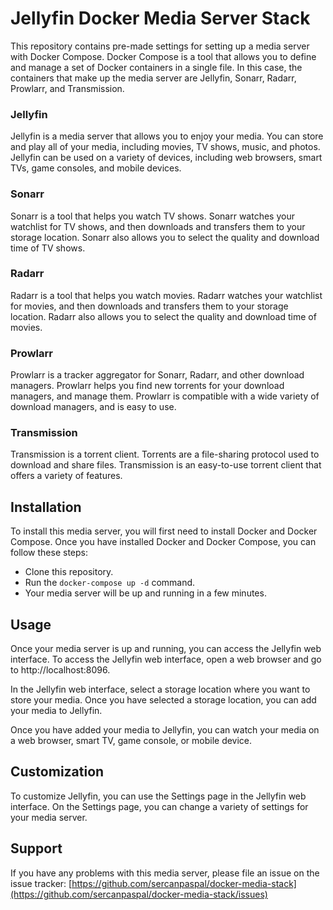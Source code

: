 # Jellyfin Docker Media Server Stack

This repository contains pre-made settings for setting up a media server with Docker Compose. Docker Compose is a tool that allows you to define and manage a set of Docker containers in a single file. In this case, the containers that make up the media server are Jellyfin, Sonarr, Radarr, Prowlarr, and Transmission.

### Jellyfin
Jellyfin is a media server that allows you to enjoy your media. You can store and play all of your media, including movies, TV shows, music, and photos. Jellyfin can be used on a variety of devices, including web browsers, smart TVs, game consoles, and mobile devices.

### Sonarr
Sonarr is a tool that helps you watch TV shows. Sonarr watches your watchlist for TV shows, and then downloads and transfers them to your storage location. Sonarr also allows you to select the quality and download time of TV shows.

### Radarr
Radarr is a tool that helps you watch movies. Radarr watches your watchlist for movies, and then downloads and transfers them to your storage location. Radarr also allows you to select the quality and download time of movies.

### Prowlarr
Prowlarr is a tracker aggregator for Sonarr, Radarr, and other download managers. Prowlarr helps you find new torrents for your download managers, and manage them. Prowlarr is compatible with a wide variety of download managers, and is easy to use.

### Transmission
Transmission is a torrent client. Torrents are a file-sharing protocol used to download and share files. Transmission is an easy-to-use torrent client that offers a variety of features.

## Installation
To install this media server, you will first need to install Docker and Docker Compose. Once you have installed Docker and Docker Compose, you can follow these steps:

- Clone this repository.
- Run the `docker-compose up -d` command.
- Your media server will be up and running in a few minutes.

## Usage
Once your media server is up and running, you can access the Jellyfin web interface. To access the Jellyfin web interface, open a web browser and go to http://localhost:8096.

In the Jellyfin web interface, select a storage location where you want to store your media. Once you have selected a storage location, you can add your media to Jellyfin.

Once you have added your media to Jellyfin, you can watch your media on a web browser, smart TV, game console, or mobile device.

## Customization
To customize Jellyfin, you can use the Settings page in the Jellyfin web interface. On the Settings page, you can change a variety of settings for your media server.

## Support
If you have any problems with this media server, please file an issue on the issue tracker: [https://github.com/sercanpaspal/docker-media-stack](https://github.com/sercanpaspal/docker-media-stack/issues)

